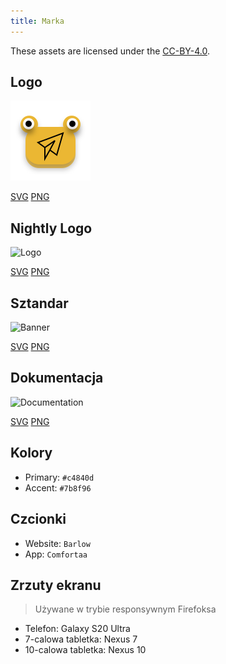 ```yaml
---
title: Marka
---
```


These assets are licensed under the [CC-BY-4.0](https://github.com/LinwoodDev/Butterfly/blob/develop/BRANDING_LICENSE).

## Logo

![Logo](/img/logo.svg)

[SVG](/img/logo.svg) [PNG](/img/logo.png)

## Nightly Logo

![Logo](/img/nightly.svg)

[SVG](/img/nightly.svg) [PNG](/img/nightly.png)

## Sztandar

![Banner](/img/banner.svg)

[SVG](/img/banner.svg) [PNG](/img/banner.png)

## Dokumentacja

![Documentation](/img/docs.svg)

[SVG](/img/docs.svg) [PNG](/img/docs.png)

## Kolory

- Primary: `#c4840d`
- Accent: `#7b8f96`

## Czcionki

- Website: `Barlow`
- App: `Comfortaa`

## Zrzuty ekranu

> Używane w trybie responsywnym Firefoksa

- Telefon: Galaxy S20 Ultra
- 7-calowa tabletka: Nexus 7
- 10-calowa tabletka: Nexus 10
